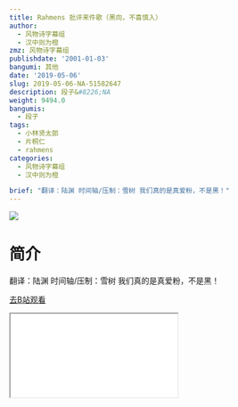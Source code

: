 ```yaml
---
title: Rahmens 批评来件歌（黑向，不喜慎入）
author:
  - 风物诗字幕组
  - 汉中则为橙
zmz: 风物诗字幕组
publishdate: '2001-01-03'
bangumi: 其他
date: '2019-05-06'
slug: 2019-05-06-NA-51582647
description: 段子&#8226;NA
weight: 9494.0
bangumis:
  - 段子
tags:
  - 小林贤太郎
  - 片桐仁
  - rahmens
categories:
  - 风物诗字幕组
  - 汉中则为橙

brief: "翻译：陆渊 时间轴/压制：雪树 我们真的是真爱粉，不是黑！"
---
```

![](https://i.imgur.com/dbNtiEr.jpg)
# 简介  
翻译：陆渊 时间轴/压制：雪树
我们真的是真爱粉，不是黑！  

[去B站观看](https://www.bilibili.com/video/av51582647/)
<div class ="resp-container"><iframe class="testiframe" src="//player.bilibili.com/player.html?aid=51582647"", scrolling="no", allowfullscreen="true" > </iframe></div> 
